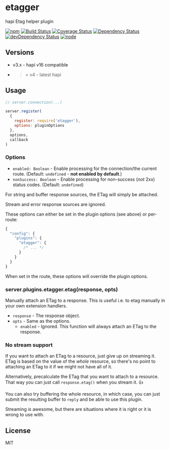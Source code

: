 # etagger

hapi Etag helper plugin

[![npm](https://img.shields.io/npm/v/etagger.svg?style=flat-square)](https://www.npmjs.com/package/etagger)
[![Build Status](https://img.shields.io/travis/seangenabe/etagger/master.svg?style=flat-square)](https://travis-ci.org/seangenabe/etagger)
[![Coverage Status](https://img.shields.io/coveralls/seangenabe/etagger/master.svg?style=flat-square)](https://coveralls.io/github/seangenabe/etagger?branch=master)
[![Dependency Status](https://img.shields.io/david/seangenabe/etagger.svg?style=flat-square)](https://david-dm.org/seangenabe/etagger)
[![devDependency Status](https://img.shields.io/david/dev/seangenabe/etagger.svg?style=flat-square)](https://david-dm.org/seangenabe/etagger#info=devDependencies)
[![node](https://img.shields.io/node/v/etagger.svg?style=flat-square)](https://nodejs.org/en/download/)

## Versions

* v3.x - hapi v16 compatible
* >= v4 - latest hapi

## Usage

```javascript
// server.connection(...)

server.register(
  {
    register: require('etagger'),
    options: pluginOptions
  },
  options,
  callback
)
```

### Options

* `enabled: Boolean` - Enable processing for the connection/the current route. (Default: `undefined`  - **not enabled by default**.)
* `nonSuccess: Boolean` - Enable processing for non-success (_not_ 2xx) status codes. (Default: `undefined`)

For string and buffer response sources, the ETag will simply be attached.

Stream and error response sources are ignored.

These options can either be set in the plugin options (see above) or per-route:

```javascript
{
  "config": {
    "plugins": {
      "etagger": {
        /* ... */
      }
    }
  }
}
```

When set in the route, these options will override the plugin options.

### server.plugins.etagger.etag(response, opts)

Manually attach an ETag to a response. This is useful i.e. to etag manually in your own extension handlers.

* `response` - The response object.
* `opts` - Same as the options.
  * `enabled` - Ignored. This function will always attach an ETag to the response.

### No stream support

If you want to attach an ETag to a resource, just give up on streaming it. ETag is based on the value of the _whole_ resource, so there's no point to attaching an ETag to it if we might not have all of it.

Alternatively, precalculate the ETag that you want to attach to a resource. That way you can just call `response.etag()` when you stream it. 👍

You can also try buffering the whole resource, in which case, you can just submit the resulting buffer to `reply` and be able to use this plugin.

Streaming _is_ awesome, but there are situations where it is right or it is wrong to use with.

## License

MIT
